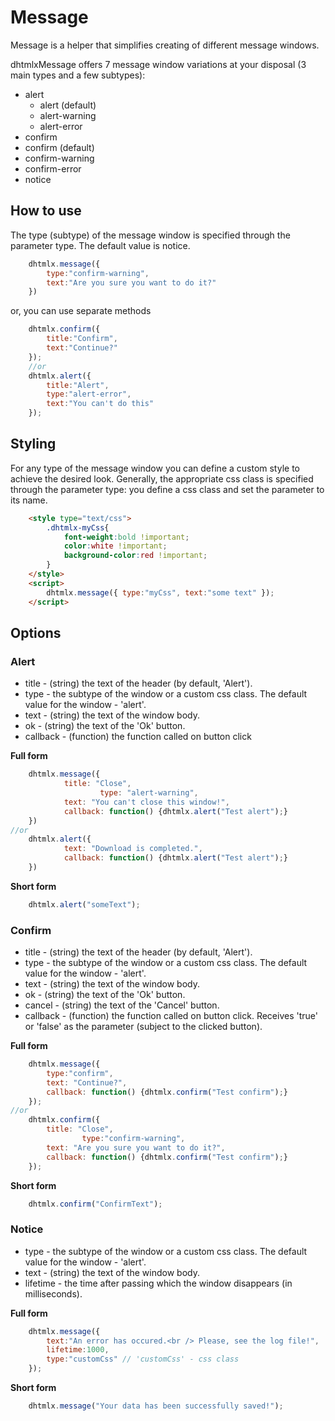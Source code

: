 Message
=======

Message is a helper that simplifies creating of different message windows.

dhtmlxMessage offers 7 message window variations at your disposal (3 main types and a few subtypes):

- alert
  - alert (default)
  - alert-warning
  - alert-error
- confirm
 - confirm (default)
 - confirm-warning
 - confirm-error
- notice


How to use
-----------

The type (subtype) of the message window is specified through the parameter type. The default value is notice.

```javascript
	dhtmlx.message({ 
	    type:"confirm-warning", 
	    text:"Are you sure you want to do it?"
	})
```

or, you can use separate methods

```javascript
	dhtmlx.confirm({
	    title:"Confirm",
	    text:"Continue?"
	});
	//or
	dhtmlx.alert({
	    title:"Alert",
	    type:"alert-error",
	    text:"You can't do this"
	});
```

Styling
-------
For any type of the message window you can define a custom style to achieve the desired look. 
Generally, the appropriate css class is specified through the parameter type: you define a css class and set the parameter to its name.

```html
	<style type="text/css">
		.dhtmlx-myCss{
			font-weight:bold !important;
			color:white !important;
			background-color:red !important;
		}
	</style>
	<script>
		dhtmlx.message({ type:"myCss", text:"some text" });
	</script>
```

Options
---------

### Alert

- title - (string) the text of the header (by default, 'Alert').
- type - the subtype of the window or a custom css class. The default value for the window - 'alert'.
- text - (string) the text of the window body.
- ok - (string) the text of the 'Ok' button.
- callback - (function) the function called on button click

**Full form**

```javascript
	dhtmlx.message({
			title: "Close",
	                type: "alert-warning",
			text: "You can't close this window!",
			callback: function() {dhtmlx.alert("Test alert");}
	})
//or
	dhtmlx.alert({
			text: "Download is completed.",
			callback: function() {dhtmlx.alert("Test alert");}
	})
```

**Short form**

```javascript
	dhtmlx.alert("someText");
```

### Confirm

- title - (string) the text of the header (by default, 'Alert').
- type - the subtype of the window or a custom css class. The default value for the window - 'alert'.
- text - (string) the text of the window body.
- ok - (string) the text of the 'Ok' button.
- cancel - (string) the text of the 'Cancel' button.
- callback - (function) the function called on button click. Receives 'true' or 'false' as the parameter (subject to the clicked button).

**Full form**

```javascript
	dhtmlx.message({
		type:"confirm",
		text: "Continue?",
		callback: function() {dhtmlx.confirm("Test confirm");}
	});
//or
	dhtmlx.confirm({
		title: "Close",
	            type:"confirm-warning",
		text: "Are you sure you want to do it?",
		callback: function() {dhtmlx.confirm("Test confirm");}
	});
```

**Short form**

```javascript
	dhtmlx.confirm("ConfirmText");
```

### Notice

- type - the subtype of the window or a custom css class. The default value for the window - 'alert'.
- text - (string) the text of the window body.
- lifetime - the time after passing which the window disappears (in milliseconds).

**Full form**

```javascript
	dhtmlx.message({
		text:"An error has occured.<br /> Please, see the log file!",
		lifetime:1000,
		type:"customCss" // 'customCss' - css class
	});
```

**Short form**

```javascript
	dhtmlx.message("Your data has been successfully saved!");
```